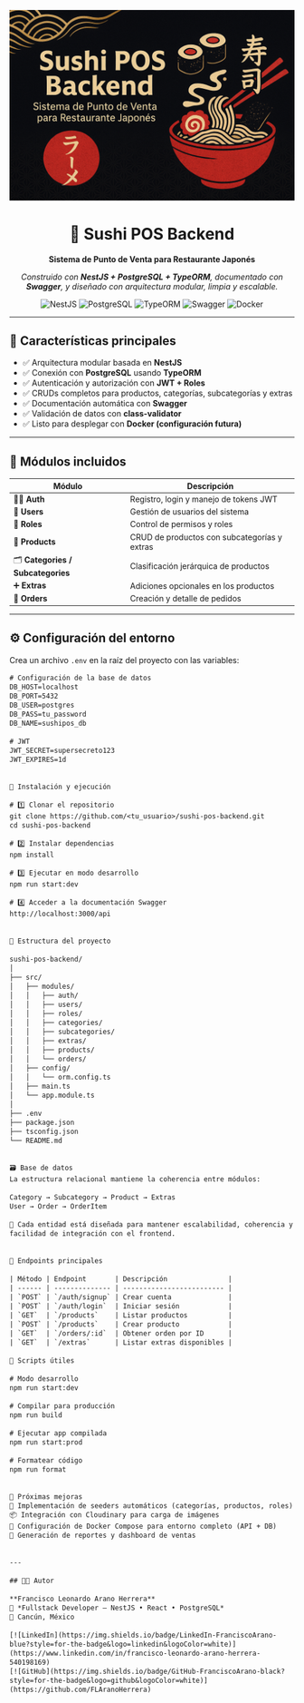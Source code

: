 <p align="center">
  <img src="./assets/banner-sushi-pos.png" alt="Sushi POS Backend Banner" width="800"/>
</p>

<div align="center">    

# 🍣 Sushi POS Backend  
**Sistema de Punto de Venta para Restaurante Japonés**

_Construido con **NestJS + PostgreSQL + TypeORM**, documentado con **Swagger**, y diseñado con arquitectura modular, limpia y escalable._

![NestJS](https://img.shields.io/badge/NestJS-E0234E?style=for-the-badge&logo=nestjs&logoColor=white)
![PostgreSQL](https://img.shields.io/badge/PostgreSQL-336791?style=for-the-badge&logo=postgresql&logoColor=white)
![TypeORM](https://img.shields.io/badge/TypeORM-FF6C37?style=for-the-badge&logo=typeorm&logoColor=white)
![Swagger](https://img.shields.io/badge/Swagger-85EA2D?style=for-the-badge&logo=swagger&logoColor=black)
![Docker](https://img.shields.io/badge/Docker-2496ED?style=for-the-badge&logo=docker&logoColor=white)

</div>

---

## 🚀 Características principales

- ✅ Arquitectura modular basada en **NestJS**  
- ✅ Conexión con **PostgreSQL** usando **TypeORM**  
- ✅ Autenticación y autorización con **JWT + Roles**  
- ✅ CRUDs completos para productos, categorías, subcategorías y extras  
- ✅ Documentación automática con **Swagger**  
- ✅ Validación de datos con **class-validator**  
- ✅ Listo para desplegar con **Docker (configuración futura)**  

---

## 🧩 Módulos incluidos

| Módulo | Descripción |
|--------|--------------|
| 🧑‍💻 **Auth** | Registro, login y manejo de tokens JWT |
| 👥 **Users** | Gestión de usuarios del sistema |
| 🧱 **Roles** | Control de permisos y roles |
| 🍣 **Products** | CRUD de productos con subcategorías y extras |
| 🗂️ **Categories / Subcategories** | Clasificación jerárquica de productos |
| ➕ **Extras** | Adiciones opcionales en los productos |
| 🧾 **Orders** | Creación y detalle de pedidos |

---

## ⚙️ Configuración del entorno

Crea un archivo `.env` en la raíz del proyecto con las variables:

```env
# Configuración de la base de datos
DB_HOST=localhost
DB_PORT=5432
DB_USER=postgres
DB_PASS=tu_password
DB_NAME=sushipos_db

# JWT
JWT_SECRET=supersecreto123
JWT_EXPIRES=1d


🧠 Instalación y ejecución

# 1️⃣ Clonar el repositorio
git clone https://github.com/<tu_usuario>/sushi-pos-backend.git
cd sushi-pos-backend

# 2️⃣ Instalar dependencias
npm install

# 3️⃣ Ejecutar en modo desarrollo
npm run start:dev

# 4️⃣ Acceder a la documentación Swagger
http://localhost:3000/api


📂 Estructura del proyecto

sushi-pos-backend/
│
├── src/
│   ├── modules/
│   │   ├── auth/
│   │   ├── users/
│   │   ├── roles/
│   │   ├── categories/
│   │   ├── subcategories/
│   │   ├── extras/
│   │   ├── products/
│   │   └── orders/
│   ├── config/
│   │   └── orm.config.ts
│   ├── main.ts
│   └── app.module.ts
│
├── .env
├── package.json
├── tsconfig.json
└── README.md


🗃️ Base de datos
La estructura relacional mantiene la coherencia entre módulos:

Category → Subcategory → Product → Extras
User → Order → OrderItem

🧩 Cada entidad está diseñada para mantener escalabilidad, coherencia y facilidad de integración con el frontend.


📘 Endpoints principales

| Método | Endpoint       | Descripción               |
| ------ | -------------- | ------------------------- |
| `POST` | `/auth/signup` | Crear cuenta              |
| `POST` | `/auth/login`  | Iniciar sesión            |
| `GET`  | `/products`    | Listar productos          |
| `POST` | `/products`    | Crear producto            |
| `GET`  | `/orders/:id`  | Obtener orden por ID      |
| `GET`  | `/extras`      | Listar extras disponibles |

🧪 Scripts útiles

# Modo desarrollo
npm run start:dev

# Compilar para producción
npm run build

# Ejecutar app compilada
npm run start:prod

# Formatear código
npm run format


🌱 Próximas mejoras
🚧 Implementación de seeders automáticos (categorías, productos, roles)
📦 Integración con Cloudinary para carga de imágenes
🐳 Configuración de Docker Compose para entorno completo (API + DB)
🧾 Generación de reportes y dashboard de ventas


---

## 👨‍💻 Autor

**Francisco Leonardo Arano Herrera**  
💼 *Fullstack Developer — NestJS • React • PostgreSQL*  
📍 Cancún, México  

[![LinkedIn](https://img.shields.io/badge/LinkedIn-FranciscoArano-blue?style=for-the-badge&logo=linkedin&logoColor=white)](https://www.linkedin.com/in/francisco-leonardo-arano-herrera-540198169)
[![GitHub](https://img.shields.io/badge/GitHub-FranciscoArano-black?style=for-the-badge&logo=github&logoColor=white)](https://github.com/FLAranoHerrera)


